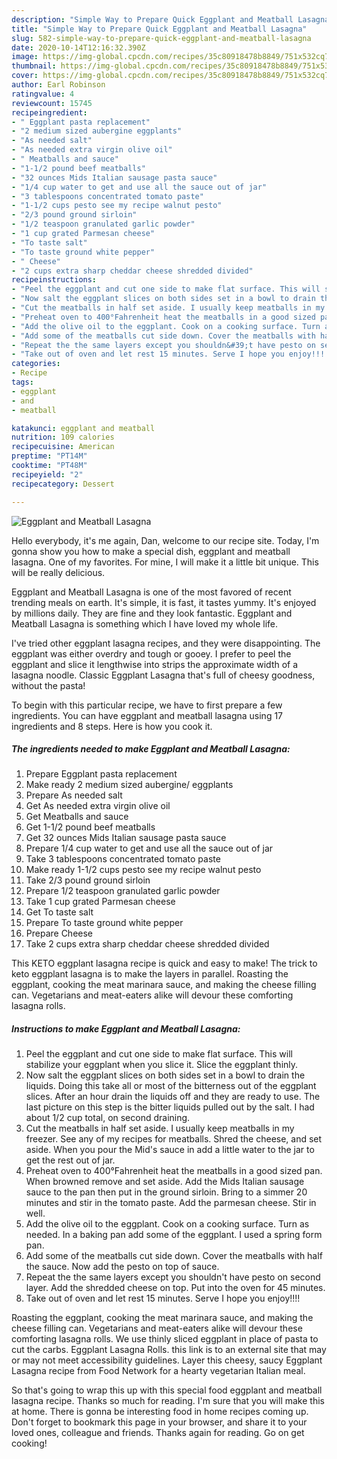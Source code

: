 ```yaml
---
description: "Simple Way to Prepare Quick Eggplant and Meatball Lasagna"
title: "Simple Way to Prepare Quick Eggplant and Meatball Lasagna"
slug: 582-simple-way-to-prepare-quick-eggplant-and-meatball-lasagna
date: 2020-10-14T12:16:32.390Z
image: https://img-global.cpcdn.com/recipes/35c80918478b8849/751x532cq70/eggplant-and-meatball-lasagna-recipe-main-photo.jpg
thumbnail: https://img-global.cpcdn.com/recipes/35c80918478b8849/751x532cq70/eggplant-and-meatball-lasagna-recipe-main-photo.jpg
cover: https://img-global.cpcdn.com/recipes/35c80918478b8849/751x532cq70/eggplant-and-meatball-lasagna-recipe-main-photo.jpg
author: Earl Robinson
ratingvalue: 4
reviewcount: 15745
recipeingredient:
- " Eggplant pasta replacement"
- "2 medium sized aubergine eggplants"
- "As needed salt"
- "As needed extra virgin olive oil"
- " Meatballs and sauce"
- "1-1/2 pound beef meatballs"
- "32 ounces Mids Italian sausage pasta sauce"
- "1/4 cup water to get and use all the sauce out of jar"
- "3 tablespoons concentrated tomato paste"
- "1-1/2 cups pesto see my recipe walnut pesto"
- "2/3 pound ground sirloin"
- "1/2 teaspoon granulated garlic powder"
- "1 cup grated Parmesan cheese"
- "To taste salt"
- "To taste ground white pepper"
- " Cheese"
- "2 cups extra sharp cheddar cheese shredded divided"
recipeinstructions:
- "Peel the eggplant and cut one side to make flat surface. This will stabilize your eggplant when you slice it. Slice the eggplant thinly."
- "Now salt the eggplant slices on both sides set in a bowl to drain the liquids. Doing this take all or most of the bitterness out of the eggplant slices. After an hour drain the liquids off and they are ready to use. The last picture on this step is the bitter liquids pulled out by the salt. I had about 1/2 cup total, on second draining."
- "Cut the meatballs in half set aside. I usually keep meatballs in my freezer. See any of my recipes for meatballs. Shred the cheese, and set aside. When you pour the Mid&#39;s sauce in add a little water to the jar to get the rest out of jar."
- "Preheat oven to 400°Fahrenheit heat the meatballs in a good sized pan. When browned remove and set aside. Add the Mids Italian sausage sauce to the pan then put in the ground sirloin. Bring to a simmer 20 minutes and stir in the tomato paste. Add the parmesan cheese. Stir in well."
- "Add the olive oil to the eggplant. Cook on a cooking surface. Turn as needed. In a baking pan add some of the eggplant. I used a spring form pan."
- "Add some of the meatballs cut side down. Cover the meatballs with half the sauce. Now add the pesto on top of sauce."
- "Repeat the the same layers except you shouldn&#39;t have pesto on second layer. Add the shredded cheese on top. Put into the oven for 45 minutes."
- "Take out of oven and let rest 15 minutes. Serve I hope you enjoy!!!!"
categories:
- Recipe
tags:
- eggplant
- and
- meatball

katakunci: eggplant and meatball 
nutrition: 109 calories
recipecuisine: American
preptime: "PT14M"
cooktime: "PT48M"
recipeyield: "2"
recipecategory: Dessert

---
```



![Eggplant and Meatball Lasagna](https://img-global.cpcdn.com/recipes/35c80918478b8849/751x532cq70/eggplant-and-meatball-lasagna-recipe-main-photo.jpg)

Hello everybody, it's me again, Dan, welcome to our recipe site. Today, I'm gonna show you how to make a special dish, eggplant and meatball lasagna. One of my favorites. For mine, I will make it a little bit unique. This will be really delicious.

Eggplant and Meatball Lasagna is one of the most favored of recent trending meals on earth. It's simple, it is fast, it tastes yummy. It's enjoyed by millions daily. They are fine and they look fantastic. Eggplant and Meatball Lasagna is something which I have loved my whole life.

I&#39;ve tried other eggplant lasagna recipes, and they were disappointing. The eggplant was either overdry and tough or gooey. I prefer to peel the eggplant and slice it lengthwise into strips the approximate width of a lasagna noodle. Classic Eggplant Lasagna that&#39;s full of cheesy goodness, without the pasta!


To begin with this particular recipe, we have to first prepare a few ingredients. You can have eggplant and meatball lasagna using 17 ingredients and 8 steps. Here is how you cook it.

<!--inarticleads1-->

##### The ingredients needed to make Eggplant and Meatball Lasagna:

1. Prepare  Eggplant pasta replacement
1. Make ready 2 medium sized aubergine/ eggplants
1. Prepare As needed salt
1. Get As needed extra virgin olive oil
1. Get  Meatballs and sauce
1. Get 1-1/2 pound beef meatballs
1. Get 32 ounces Mids Italian sausage pasta sauce
1. Prepare 1/4 cup water to get and use all the sauce out of jar
1. Take 3 tablespoons concentrated tomato paste
1. Make ready 1-1/2 cups pesto see my recipe walnut pesto
1. Take 2/3 pound ground sirloin
1. Prepare 1/2 teaspoon granulated garlic powder
1. Take 1 cup grated Parmesan cheese
1. Get To taste salt
1. Prepare To taste ground white pepper
1. Prepare  Cheese
1. Take 2 cups extra sharp cheddar cheese shredded divided


This KETO eggplant lasagna recipe is quick and easy to make! The trick to keto eggplant lasagna is to make the layers in parallel. Roasting the eggplant, cooking the meat marinara sauce, and making the cheese filling can. Vegetarians and meat-eaters alike will devour these comforting lasagna rolls. 

<!--inarticleads2-->

##### Instructions to make Eggplant and Meatball Lasagna:

1. Peel the eggplant and cut one side to make flat surface. This will stabilize your eggplant when you slice it. Slice the eggplant thinly.
1. Now salt the eggplant slices on both sides set in a bowl to drain the liquids. Doing this take all or most of the bitterness out of the eggplant slices. After an hour drain the liquids off and they are ready to use. The last picture on this step is the bitter liquids pulled out by the salt. I had about 1/2 cup total, on second draining.
1. Cut the meatballs in half set aside. I usually keep meatballs in my freezer. See any of my recipes for meatballs. Shred the cheese, and set aside. When you pour the Mid&#39;s sauce in add a little water to the jar to get the rest out of jar.
1. Preheat oven to 400°Fahrenheit heat the meatballs in a good sized pan. When browned remove and set aside. Add the Mids Italian sausage sauce to the pan then put in the ground sirloin. Bring to a simmer 20 minutes and stir in the tomato paste. Add the parmesan cheese. Stir in well.
1. Add the olive oil to the eggplant. Cook on a cooking surface. Turn as needed. In a baking pan add some of the eggplant. I used a spring form pan.
1. Add some of the meatballs cut side down. Cover the meatballs with half the sauce. Now add the pesto on top of sauce.
1. Repeat the the same layers except you shouldn&#39;t have pesto on second layer. Add the shredded cheese on top. Put into the oven for 45 minutes.
1. Take out of oven and let rest 15 minutes. Serve I hope you enjoy!!!!


Roasting the eggplant, cooking the meat marinara sauce, and making the cheese filling can. Vegetarians and meat-eaters alike will devour these comforting lasagna rolls. We use thinly sliced eggplant in place of pasta to cut the carbs. Eggplant Lasagna Rolls. this link is to an external site that may or may not meet accessibility guidelines. Layer this cheesy, saucy Eggplant Lasagna recipe from Food Network for a hearty vegetarian Italian meal. 

So that's going to wrap this up with this special food eggplant and meatball lasagna recipe. Thanks so much for reading. I'm sure that you will make this at home. There is gonna be interesting food in home recipes coming up. Don't forget to bookmark this page in your browser, and share it to your loved ones, colleague and friends. Thanks again for reading. Go on get cooking!
